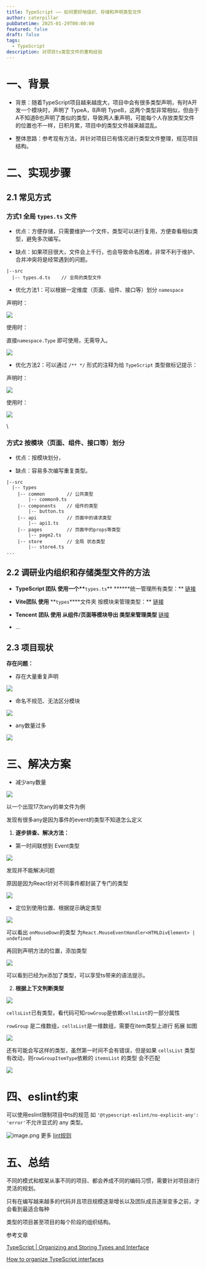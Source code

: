 ```yaml
---
title: TypeScript —— 如何更好地组织、存储和声明类型文件
author: caterpillar
pubDatetime: 2025-01-29T00:00:00
featured: false
draft: false
tags:
  - TypeScript
description: 对项目ts类型文件的重构经验
---
```


# 一、背景

- 背景：随着TypeScript项目越来越庞大，项目中会有很多类型声明，有时A开发一个模块时，声明了 TypeA，B声明 TypeB，这两个类型非常相似，但由于A不知道B也声明了类似的类型，导致两人重声明，可能每个人存放类型文件的位置也不一样，日积月累，项目中的类型文件越来越混乱。

<!---->

- 整体思路：参考现有方法，并针对项目已有情况进行类型文件整理，规范项目结构。

# 二、实现步骤

## 2.1 常见方式

### 方式1 全局 `types.ts` 文件

- 优点：方便存储，只需要维护一个文件，类型可以进行复用，方便查看相似类型，避免多次编写。

<!---->

- 缺点：如果项目很大，文件会上千行，也会导致命名困难，非常不利于维护、合并冲突将是经常遇到的问题。

```
|--src
  |-- types.d.ts    // 全局的类型文件
```

- 优化方法1：可以根据一定维度（页面、组件、接口等）划分 `namespace`

声明时：

![](/assets/ts-001/01.png)

使用时：

直接`namespace.Type` 即可使用，无需导入。

![](/assets/ts-001/02.png)

- 优化方法2：可以通过 `/** */` 形式的注释为给 `TypeScript` 类型做标记提示：

声明时：

![](/assets/ts-001/03.png)

使用时：

![](/assets/ts-001/04.png)

\

### 方式2 按模块（页面、组件、接口等）划分

- 优点：按模块划分，

<!---->

- 缺点：容易多次编写重复类型。

```
|--src
  |-- types
    |-- common        // 公共类型
        |-- common9.ts
    |-- components    // 组件的类型
        |-- button.ts
    |-- api           // 页面中的请求类型
        |-- api1.ts
    |-- pages         // 页面中的props等类型
        |-- page2.ts
    |-- store         // 全局 状态类型
        |-- store4.ts
...
```

## 2.2 调研业内组织和存储类型文件的方法

- **TypeScript 团队 使用一个\*\***`types.ts`** \*\*\*\***统一管理所有类型：\*\* [链接](https://github.com/Microsoft/TypeScript/blob/master/src/compiler/types.ts)

<!---->

- **Vite团队 使用** **`types`\*\***文件夹 按模块来管理类型：\*\* [链接](https://github.com/vitejs/vite/tree/main/packages/vite/types)

<!---->

- **Tencent** **团队 使用 从组件/页面等模块导出 类型来管理类型** [链接](https://github.com/Tencent/tdesign-react-starter/blob/develop/src/components/Board/index.tsx)

<!---->

- ...

## 2.3 项目现状

**存在问题：**

- 存在大量重复声明

![](/assets/ts-001/05.png)

- 命名不规范、无法区分模块

![](/assets/ts-001/06.png)

- any数量过多

![](/assets/ts-001/07.png)

# 三、解决方案

- 减少any数量

![](/assets/ts-001/08.png)

以一个出现17次any的单文件为例

发现有很多any是因为事件的event的类型不知道怎么定义

1.  **逐步排查、解决方法：**

- 第一时间联想到 Event类型

![](/assets/ts-001/09.png)

发现并不能解决问题

原因是因为React针对不同事件都封装了专门的类型

![](/assets/ts-001/10.png)

- 定位到使用位置、根据提示确定类型

![](/assets/ts-001/11.png)

可以看出 `onMouseDown`的类型 为`React.MouseEventHandler<HTMLDivElement> | undefined`

再回到声明方法的位置，添加类型

![](/assets/ts-001/12.png)

可以看到已经为e添加了类型，可以享受ts带来的语法提示。

2.  **根据上下文判断类型**

![](/assets/ts-001/13.png)

`cellsList`已有类型，看代码可知`rowGroup`是依赖`cellsList`的一部分属性

`rowGroup` 是二维数组，`cellsList`是一维数组，需要在item类型上进行 拓展 如图

![](/assets/ts-001/14.png)

还有可能会写这样的类型，虽然第一时间不会有错误，但是如果 `cellsList` 类型有改动，则`rowGroupItemType`依赖的 `itemsList` 的类型 会不匹配

![](/assets/ts-001/15.png)

# 四、eslint约束

可以使用eslint限制项目中ts的规范
如 `'@typescript-eslint/no-explicit-any': 'error'`不允许显式的 any 类型。

![image.png](/assets/ts-001/16.png)
更多 [lint规则](https://typescript-eslint.io/rules/)

# 五、总结

不同的模式和框架从事不同的项目、都会养成不同的编码习惯，需要针对项目进行灵活的规划。

只有在编写越来越多的代码并且项目规模逐渐增长以及团队成员逐渐变多之前，才会看到最适合每种

类型的项目甚至项目的每个阶段的组织结构。

参考文章

[TypeScript | Organizing and Storing Types and Interface](https://www.becomebetterprogrammer.com/typescript-organizing-and-storing-types-and-interfaces/)

[How to organize TypeScript interfaces](https://stackoverflow.com/questions/36633033/how-to-organize-typescript-interfaces)
